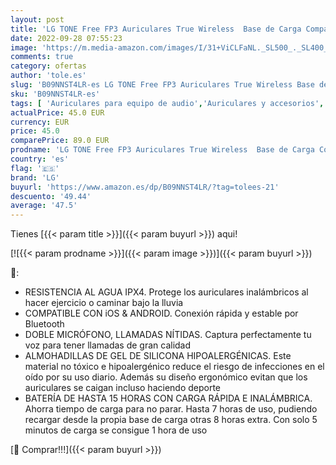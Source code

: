 ```yaml
---
layout: post
title: 'LG TONE Free FP3 Auriculares True Wireless  Base de Carga Compacta  Doble Micrófono  Llamadas Claras y Nítidas  Modo Sonido Ambiente  Compatible iPhone y Android  El Sonido Absoluto  Color Azul Marino'
date: 2022-09-28 07:55:23
image: 'https://m.media-amazon.com/images/I/31+ViCLFaNL._SL500_._SL400_.jpg'
comments: true
category: ofertas
author: 'tole.es'
slug: 'B09NNST4LR-es LG TONE Free FP3 Auriculares True Wireless Base de Carga...'
sku: 'B09NNST4LR-es'
tags: [ 'Auriculares para equipo de audio','Auriculares y accesorios','Electrónica','iphone','lg','🇪🇸', ]
actualPrice: 45.0 EUR
currency: EUR
price: 45.0
comparePrice: 89.0 EUR
prodname: 'LG TONE Free FP3 Auriculares True Wireless  Base de Carga Compacta  Doble Micrófono  Llamadas Claras y Nítidas  Modo Sonido Ambiente  Compatible iPhone y Android  El Sonido Absoluto  Color Azul Marino'
country: 'es'
flag: '🇪🇸'
brand: 'LG'
buyurl: 'https://www.amazon.es/dp/B09NNST4LR/?tag=tolees-21'
descuento: '49.44'
average: '47.5'
---
```


Tienes [{{< param title >}}]({{< param buyurl >}}) aqui!

[![{{< param prodname >}}]({{< param image >}})]({{< param buyurl >}})

🔎:

- RESISTENCIA AL AGUA IPX4. Protege los auriculares inalámbricos al hacer ejercicio o caminar bajo la lluvia
- COMPATIBLE CON iOS & ANDROID. Conexión rápida y estable por Bluetooth
- DOBLE MICRÓFONO, LLAMADAS NÍTIDAS. Captura perfectamente tu voz para tener llamadas de gran calidad
- ALMOHADILLAS DE GEL DE SILICONA HIPOALERGÉNICAS. Este material no tóxico e hipoalergénico reduce el riesgo de infecciones en el oído por su uso diario. Además su diseño ergonómico evitan que los auriculares se caigan incluso haciendo deporte
- BATERÍA DE HASTA 15 HORAS CON CARGA RÁPIDA E INALÁMBRICA. Ahorra tiempo de carga para no parar. Hasta 7 horas de uso, pudiendo recargar desde la propia base de carga otras 8 horas extra. Con solo 5 minutos de carga se consigue 1 hora de uso

[🛒 Comprar!!!]({{< param buyurl >}})
